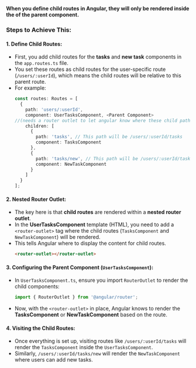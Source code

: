 **When you define child routes in Angular, they will only be rendered inside the <router-outlet> of the parent component.**

### Steps to Achieve This:

#### 1. **Define Child Routes**:
   - First, you add child routes for the **tasks** and **new task** components in the `app.routes.ts` file.
   - You set these routes as child routes for the user-specific route (`/users/:userId`), which means the child routes will be relative to this parent route.
   - For example:
     ```typescript
     const routes: Routes = [
       {
         path: 'users/:userId',
         component: UserTasksComponent, <Parent Component>
     //(needs a router outlet to let angular know where these child path components should be rendered inside this parent component)
         children: [
           {
             path: 'tasks', // This path will be /users/:userId/tasks
             component: TasksComponent
           },
           {
             path: 'tasks/new', // This path will be /users/:userId/tasks/new
             component: NewTaskComponent
           }
         ]
       }
     ];
     ```

#### 2. **Nested Router Outlet**:
   - The key here is that **child routes** are rendered within a **nested router outlet**.
   - In the **UserTasksComponent** template (HTML), you need to add a `<router-outlet>` tag where the child routes (`TasksComponent` and `NewTaskComponent`) will be rendered.
   - This tells Angular where to display the content for child routes.
     ```html
     <router-outlet></router-outlet>
     ```

#### 3. **Configuring the Parent Component (`UserTasksComponent`)**:
   - In `UserTasksComponent.ts`, ensure you import `RouterOutlet` to render the child components:
     ```typescript
     import { RouterOutlet } from '@angular/router';
     ```
   - Now, with the `<router-outlet>` in place, Angular knows to render the **TasksComponent** or **NewTaskComponent** based on the route.

#### 4. **Visiting the Child Routes**:
   - Once everything is set up, visiting routes like `/users/:userId/tasks` will render the `TasksComponent` inside the `UserTasksComponent`.
   - Similarly, `/users/:userId/tasks/new` will render the `NewTaskComponent` where users can add new tasks.

